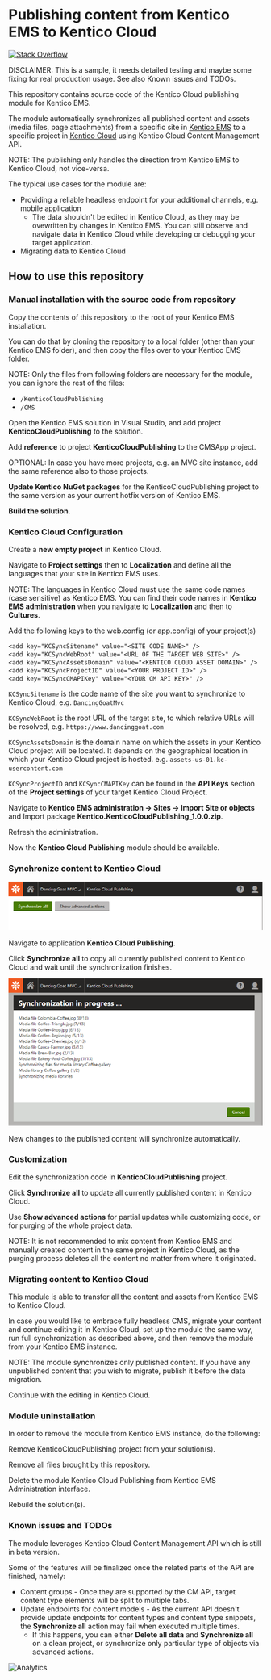 # Publishing content from Kentico EMS to Kentico Cloud

[![Stack Overflow](https://img.shields.io/badge/Stack%20Overflow-ASK%20NOW-FE7A16.svg?logo=stackoverflow&logoColor=white)](https://stackoverflow.com/tags/kentico)

DISCLAIMER: This is a sample, it needs detailed testing and maybe some fixing for real production usage. See also Known issues and TODOs.

This repository contains source code of the Kentico Cloud publishing module for Kentico EMS.

The module automatically synchronizes all published content and assets (media files, page attachments) from a specific site in [Kentico EMS](https://www.kentico.com) to a specific project in [Kentico Cloud](https://www.kenticocloud.com) using Kentico Cloud Content Management API.

NOTE: The publishing only handles the direction from Kentico EMS to Kentico Cloud, not vice-versa.

The typical use cases for the module are:
* Providing a reliable headless endpoint for your additional channels, e.g. mobile application
  * The data shouldn't be edited in Kentico Cloud, as they may be ovewritten by changes in Kentico EMS. You can still observe and navigate data in Kentico Cloud while developing or debugging your target application.  
* Migrating data to Kentico Cloud

## How to use this repository

### Manual installation with the source code from repository

Copy the contents of this repository to the root of your Kentico EMS installation.

You can do that by cloning the repository to a local folder (other than your Kentico EMS folder), and then copy the files over to your Kentico EMS folder.

NOTE: Only the files from following folders are necessary for the module, you can ignore the rest of the files:
* `/KenticoCloudPublishing`
* `/CMS`

Open the Kentico EMS solution in Visual Studio, and add project **KenticoCloudPublishing** to the solution.

Add **reference** to project **KenticoCloudPublishing** to the CMSApp project.

OPTIONAL: In case you have more projects, e.g. an MVC site instance, add the same reference also to those projects. 

**Update Kentico NuGet packages** for the KenticoCloudPublishing project to the same version as your current hotfix version of Kentico EMS.

**Build the solution**.

### Kentico Cloud Configuration

Create a **new empty project** in Kentico Cloud.

Navigate to **Project settings** then to **Localization** and define all the languages that your site in Kentico EMS uses.

NOTE: The languages in Kentico Cloud must use the same code names (case sensitive) as Kentico EMS. You can find their code names in **Kentico EMS administration** when you navigate to **Localization** and then to **Cultures**.

Add the following keys to the web.config (or app.config) of your project(s)

```
<add key="KCSyncSitename" value="<SITE CODE NAME>" />
<add key="KCSyncWebRoot" value="<URL OF THE TARGET WEB SITE>" />
<add key="KCSyncAssetsDomain" value="<KENTICO CLOUD ASSET DOMAIN>" />
<add key="KCSyncProjectID" value="<YOUR PROJECT ID>" />
<add key="KCSyncCMAPIKey" value="<YOUR CM API KEY>" />
```

`KCSyncSitename` is the code name of the site you want to synchronize to Kentico Cloud, e.g. `DancingGoatMvc`

`KCSyncWebRoot` is the root URL of the target site, to which relative URLs will be resolved, e.g. `https://www.dancinggoat.com`

`KCSyncAssetsDomain` is the domain name on which the assets in your Kentico Cloud project will be located. It depends on the geographical location in which your Kentico Cloud project is hosted. e.g. `assets-us-01.kc-usercontent.com`

`KCSyncProjectID` and `KCSyncCMAPIKey` can be found in the **API Keys** section of the **Project settings** of your target Kentico Cloud Project.

Navigate to **Kentico EMS administration -> Sites -> Import Site or objects** and Import package **Kentico.KenticoCloudPublishing_1.0.0.zip**.

Refresh the administration.

Now the **Kentico Cloud Publishing** module should be available.

### Synchronize content to Kentico Cloud

![Module user interface](images/KenticoCloudPublishing.png)

Navigate to application **Kentico Cloud Publishing**.

Click **Synchronize all** to copy all currently published content to Kentico Cloud and wait until the synchronization finishes.

![Synchronizing changes](images/KenticoCloudPublishingSync.png)

New changes to the published content will synchronize automatically.

### Customization

Edit the synchronization code in **KenticoCloudPublishing** project.

Click **Synchronize all** to update all currently published content in Kentico Cloud.

Use **Show advanced actions** for partial updates while customizing code, or for purging of the whole project data.

NOTE: It is not recommended to mix content from Kentico EMS and manually created content in the same project in Kentico Cloud, as the purging process deletes all the content no matter from where it originated.

### Migrating content to Kentico Cloud

This module is able to transfer all the content and assets from Kentico EMS to Kentico Cloud.

In case you would like to embrace fully headless CMS, migrate your content and continue editing it in Kentico Cloud, set up the module the same way, run full synchronization as described above, and then remove the module from your Kentico EMS instance.

NOTE: The module synchronizes only published content. If you have any unpublished content that you wish to migrate, publish it before the data migration. 

Continue with the editing in Kentico Cloud.

### Module uninstallation

In order to remove the module from Kentico EMS instance, do the following:

Remove KenticoCloudPublishing project from your solution(s).

Remove all files brought by this repository.

Delete the module Kentico Cloud Publishing from Kentico EMS Administration interface.

Rebuild the solution(s).

### Known issues and TODOs

The module leverages Kentico Cloud Content Management API which is still in beta version.

Some of the features will be finalized once the related parts of the API are finished, namely:
* Content groups - Once they are supported by the CM API, target content type elements will be split to multiple tabs.
* Update endpoints for content models - As the current API doesn't provide update endpoints for content types and content type snippets, the **Synchronize all** action may fail when executed multiple times.
  * If this happens, you can either **Delete all data** and **Synchronize all** on a clean project, or synchronize only particular type of objects via advanced actions. 

![Analytics](https://kentico-ga-beacon.azurewebsites.net/api/UA-69014260-4/Kentico/ems-module-cloud-publishing?pixel)

